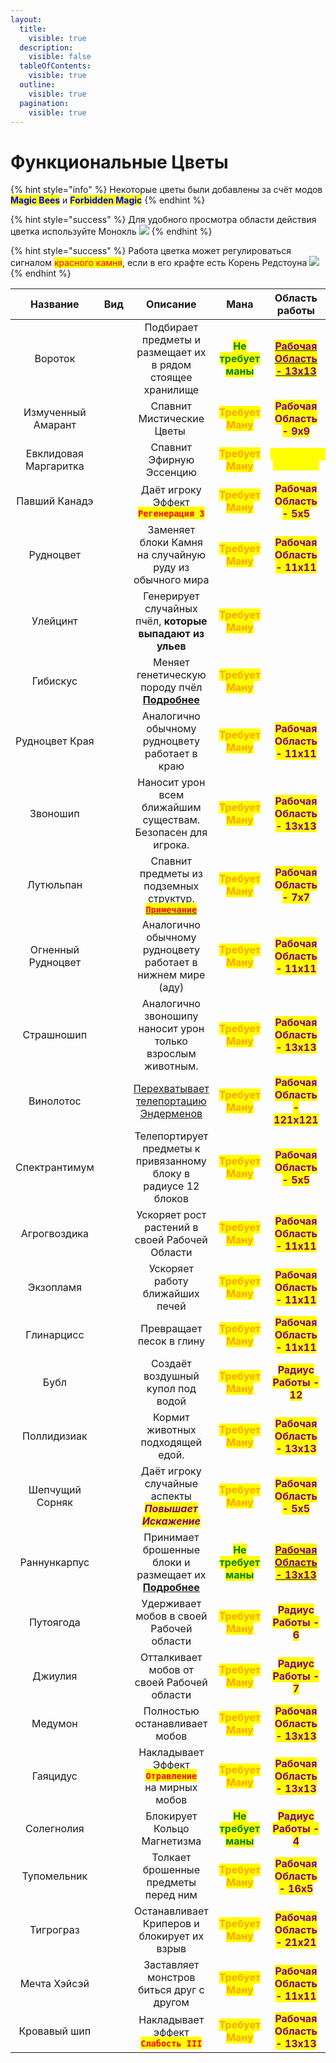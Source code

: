 ```yaml
---
layout:
  title:
    visible: true
  description:
    visible: false
  tableOfContents:
    visible: true
  outline:
    visible: true
  pagination:
    visible: true
---
```


# Функциональные Цветы

{% hint style="info" %}
Некоторые цветы были добавлены за счёт модов <mark style="color:blue;">**Magic Bees**</mark> и <mark style="color:blue;">**Forbidden Magic**</mark>
{% endhint %}

{% hint style="success" %}
Для удобного просмотра области действия цветка используйте Монокль ![](https://media.discordapp.net/attachments/1132752657367449731/1133058641608593619/50a4855324ed787a.png)
{% endhint %}

{% hint style="success" %}
Работа цветка может регулироваться сигналом <mark style="color:red;">красного камня</mark>, если в его крафте есть Корень Редстоуна ![](https://media.discordapp.net/attachments/1132752657367449731/1147285246790860881/96cac875f3d7837c.png)&#x20;
{% endhint %}



<table data-column-title-hidden data-view="cards" data-full-width="false"><thead><tr><th align="center">Название</th><th align="center">Вид</th><th align="center">Описание</th><th align="center">Мана</th><th align="center">Область работы</th></tr></thead><tbody><tr><td align="center">Вороток</td><td align="center"><img src="https://media.discordapp.net/attachments/1133048055327899670/1147223764086562907/76ba2728a60d6672.png" alt=""></td><td align="center">Подбирает предметы и размещает их в рядом стоящее хранилище</td><td align="center"><mark style="color:green;"><strong>Не требует маны</strong></mark></td><td align="center"><a data-footnote-ref href="#user-content-fn-1"><mark style="color:purple;"><strong>Рабочая Область - 13х13</strong></mark></a></td></tr><tr><td align="center">Измученный Амарант</td><td align="center"><img src="https://media.discordapp.net/attachments/1133048055327899670/1147223788530966558/da2624d6efdcaf40.png" alt=""></td><td align="center">Спавнит Мистические Цветы <img src="https://cdn.discordapp.com/attachments/1132752515776135289/1132753109312081950/Mystical_Flower_1.gif" alt=""></td><td align="center"><mark style="color:orange;"><strong>Требует Ману</strong></mark></td><td align="center"><mark style="color:purple;"><strong>Рабочая Область - 9х9</strong></mark></td></tr><tr><td align="center">Евклидовая Маргаритка</td><td align="center"><img src="https://media.discordapp.net/attachments/1133048055327899670/1147223826401333368/8e1b4204307b6a59.png" alt=""></td><td align="center">Спавнит Эфирную Эссенцию</td><td align="center"><mark style="color:orange;"><strong>Требует Ману</strong></mark></td><td align="center"><mark style="color:yellow;"><strong><code>Евклидовый Генератор</code></strong></mark></td></tr><tr><td align="center">Павший Канадэ</td><td align="center"><img src="https://media.discordapp.net/attachments/1133048055327899670/1147223873692110950/93649fef4ea0e7af.png" alt=""></td><td align="center">Даёт игроку Эффект <mark style="color:red;"><strong><code>Регенерация 3</code></strong></mark><br></td><td align="center"><mark style="color:orange;"><strong>Требует Ману</strong></mark></td><td align="center"><mark style="color:purple;"><strong>Рабочая Область - 5x5</strong></mark></td></tr><tr><td align="center">Рудноцвет</td><td align="center"><img src="https://media.discordapp.net/attachments/1133048055327899670/1147223902230171808/ccccc9ff61d475fd.png" alt=""></td><td align="center">Заменяет блоки Камня на случайную руду из обычного мира</td><td align="center"><mark style="color:orange;"><strong>Требует Ману</strong></mark></td><td align="center"><mark style="color:purple;"><strong>Рабочая Область - 11х11</strong></mark></td></tr><tr><td align="center">Улейцинт</td><td align="center"><img src="https://media.discordapp.net/attachments/1133048055327899670/1147223926922035220/41224069a09c1d60.png" alt=""></td><td align="center">Генерирует случайных пчёл, <strong>которые выпадают из ульев</strong></td><td align="center"><mark style="color:orange;"><strong>Требует Ману</strong></mark></td><td align="center"></td></tr><tr><td align="center">Гибискус</td><td align="center"><img src="https://media.discordapp.net/attachments/1133048055327899670/1147233708823289866/7967846369d4f339.png" alt=""></td><td align="center">Меняет генетическую породу пчёл<br><a data-footnote-ref href="#user-content-fn-2"><strong>Подробнее</strong></a></td><td align="center"><mark style="color:orange;"><strong>Требует Ману</strong></mark></td><td align="center"></td></tr><tr><td align="center">Рудноцвет Края</td><td align="center"><img src="https://media.discordapp.net/attachments/1133048055327899670/1147224037173497866/e3f65db4e8f9b14d.png" alt=""></td><td align="center">Аналогично обычному рудноцвету работает в краю</td><td align="center"><mark style="color:orange;"><strong>Требует Ману</strong></mark></td><td align="center"><mark style="color:purple;"><strong>Рабочая Область - 11х11</strong></mark></td></tr><tr><td align="center">Звоношип</td><td align="center"><img src="https://media.discordapp.net/attachments/1133048055327899670/1147233222292414644/e946df4a39c46a07.png" alt=""></td><td align="center">Наносит урон всем ближайшим существам.<br>Безопасен для игрока.</td><td align="center"><mark style="color:orange;"><strong>Требует Ману</strong></mark></td><td align="center"><mark style="color:purple;"><strong>Рабочая Область - 13х13</strong></mark></td></tr><tr><td align="center">Лутюльпан</td><td align="center"><img src="https://media.discordapp.net/attachments/1133048055327899670/1147233253405773834/b761a4befb20a50e.png" alt=""></td><td align="center">Спавнит предметы из подземных структур.<br><a data-footnote-ref href="#user-content-fn-3"><mark style="color:red;"><strong><code>Примечание</code></strong></mark></a></td><td align="center"><mark style="color:orange;"><strong>Требует Ману</strong></mark></td><td align="center"><mark style="color:purple;"><strong>Рабочая Область - 7х7</strong></mark></td></tr><tr><td align="center">Огненный Рудноцвет</td><td align="center"><img src="https://media.discordapp.net/attachments/1133048055327899670/1147233285722865774/113664c9e85accd7.png" alt=""></td><td align="center">Аналогично обычному рудноцвету работает в нижнем мире (аду)</td><td align="center"><mark style="color:orange;"><strong>Требует Ману</strong></mark></td><td align="center"><mark style="color:purple;"><strong>Рабочая Область - 11х11</strong></mark></td></tr><tr><td align="center">Страшношип</td><td align="center"><img src="https://media.discordapp.net/attachments/1133048055327899670/1147246060645912676/bced4c9bdd986387.png" alt=""></td><td align="center">Аналогично звоношипу наносит урон только взрослым животным.</td><td align="center"><mark style="color:orange;"><strong>Требует Ману</strong></mark></td><td align="center"><mark style="color:purple;"><strong>Рабочая Область - 13x13</strong></mark></td></tr><tr><td align="center">Винолотос</td><td align="center"><img src="https://media.discordapp.net/attachments/1133048055327899670/1147233359395823727/d1383b00859c1d1a.png" alt=""></td><td align="center"><a data-footnote-ref href="#user-content-fn-4">Перехватывает телепортацию Эндерменов</a></td><td align="center"><mark style="color:orange;"><strong>Требует Ману</strong></mark></td><td align="center"><mark style="color:purple;"><strong>Рабочая Область - 121х121</strong></mark></td></tr><tr><td align="center">Спектрантимум</td><td align="center"><img src="https://media.discordapp.net/attachments/1133048055327899670/1147233434247372820/a17ce088f65891ef.png" alt=""></td><td align="center">Телепортирует предметы к привязанному блоку в радиусе 12 блоков</td><td align="center"><mark style="color:orange;"><strong>Требует Ману</strong></mark></td><td align="center"><mark style="color:purple;"><strong>Рабочая Область - 5х5</strong></mark></td></tr><tr><td align="center">Агрогвоздика</td><td align="center"><img src="https://media.discordapp.net/attachments/1133048055327899670/1147233473040486542/896247ec29c8f082.png" alt=""></td><td align="center">Ускоряет рост растений в своей Рабочей Области<br></td><td align="center"><mark style="color:orange;"><strong>Требует Ману</strong></mark></td><td align="center"><mark style="color:purple;"><strong>Рабочая Область - 11х11</strong></mark></td></tr><tr><td align="center">Экзопламя</td><td align="center"><img src="https://media.discordapp.net/attachments/1133048055327899670/1147233515688169502/d18725c13fb4d161.png" alt=""></td><td align="center">Ускоряет работу ближайших печей</td><td align="center"><mark style="color:orange;"><strong>Требует Ману</strong></mark></td><td align="center"><mark style="color:purple;"><strong>Рабочая Область - 11х11</strong></mark></td></tr><tr><td align="center">Глинарцисс</td><td align="center"><img src="https://media.discordapp.net/attachments/1133048055327899670/1147233564308557905/bcf72472788057a3.png" alt=""></td><td align="center">Превращает песок в глину</td><td align="center"><mark style="color:orange;"><strong>Требует Ману</strong></mark></td><td align="center"><mark style="color:purple;"><strong>Рабочая Область - 11х11</strong></mark></td></tr><tr><td align="center">Бубл</td><td align="center"><img src="https://media.discordapp.net/attachments/1133048055327899670/1147233610764652604/cb1f39e9352e08f5.png" alt=""></td><td align="center">Создаёт воздушный купол под водой</td><td align="center"><mark style="color:orange;"><strong>Требует Ману</strong></mark></td><td align="center"> <mark style="color:purple;"><strong>Радиус Работы - 12</strong></mark></td></tr><tr><td align="center">Поллидизиак</td><td align="center"><img src="https://media.discordapp.net/attachments/1133048055327899670/1147233676795584532/b01bd77af164b078.png" alt=""></td><td align="center">Кормит животных подходящей едой.</td><td align="center"><mark style="color:orange;"><strong>Требует Ману</strong></mark></td><td align="center"><mark style="color:purple;"><strong>Рабочая Область - 13х13</strong></mark></td></tr><tr><td align="center">Шепчущий Сорняк</td><td align="center"><img src="https://media.discordapp.net/attachments/1133048055327899670/1147223974514794589/9b2f4a775485912a.png" alt=""></td><td align="center">Даёт игроку случайные аспекты<img src="https://cdn.discordapp.com/attachments/1147266380333330582/1147267396965519412/--1.gif" alt=""><br><em><mark style="color:purple;"><strong>Повышает Искажение</strong></mark></em></td><td align="center"><mark style="color:orange;"><strong>Требует Ману</strong></mark></td><td align="center"><mark style="color:purple;"><strong>Рабочая Область - 5х5</strong></mark></td></tr><tr><td align="center">Раннункарпус</td><td align="center"><img src="https://media.discordapp.net/attachments/1133048055327899670/1147233767631630346/763d6349a9773c98.png" alt=""></td><td align="center">Принимает брошенные блоки и размещает их<br><a data-footnote-ref href="#user-content-fn-5"><strong>Подробнее</strong></a></td><td align="center"><mark style="color:green;"><strong>Не требует маны</strong></mark></td><td align="center"><a data-footnote-ref href="#user-content-fn-6"><mark style="color:purple;"><strong>Рабочая Область - 13х13</strong></mark></a></td></tr><tr><td align="center">Путоягода</td><td align="center"><img src="https://media.discordapp.net/attachments/1133048055327899670/1147233822421823589/64bd427dcbdf595c.png" alt=""></td><td align="center">Удерживает мобов в своей Рабочей области</td><td align="center"><mark style="color:orange;"><strong>Требует Ману</strong></mark></td><td align="center"> <mark style="color:purple;"><strong>Радиус Работы - 6</strong></mark></td></tr><tr><td align="center">Джиулия</td><td align="center"><img src="https://media.discordapp.net/attachments/1133048055327899670/1147233869951680653/1784d25e1789fd12.png" alt=""></td><td align="center">Отталкивает мобов от своей Рабочей области</td><td align="center"><mark style="color:orange;"><strong>Требует Ману</strong></mark></td><td align="center"> <mark style="color:purple;"><strong>Радиус Работы - 7</strong></mark></td></tr><tr><td align="center">Медумон</td><td align="center"><img src="https://media.discordapp.net/attachments/1133048055327899670/1147246161627975791/a5973ace2ee135fc.png" alt=""></td><td align="center">Полностью останавливает мобов</td><td align="center"><mark style="color:orange;"><strong>Требует Ману</strong></mark></td><td align="center"><mark style="color:purple;"><strong>Рабочая Область - 13х13</strong></mark></td></tr><tr><td align="center">Гаяцидус</td><td align="center"><img src="https://media.discordapp.net/attachments/1133048055327899670/1147233889073504347/c009ba005a00becb.png" alt=""></td><td align="center">Накладывает Эффект<br><mark style="color:red;"><strong><code>Отравление</code></strong></mark> <br>на мирных мобов</td><td align="center"><mark style="color:orange;"><strong>Требует Ману</strong></mark></td><td align="center"><mark style="color:purple;"><strong>Рабочая Область - 13х13</strong></mark></td></tr><tr><td align="center">Солегнолия</td><td align="center"><img src="https://media.discordapp.net/attachments/1133048055327899670/1147233942416666684/8448bf0ceef6bb95.png" alt=""></td><td align="center">Блокирует Кольцо Магнетизма</td><td align="center"><mark style="color:green;"><strong>Не требует маны</strong></mark></td><td align="center"> <mark style="color:purple;"><strong>Радиус Работы - 4</strong></mark> </td></tr><tr><td align="center">Тупомельник</td><td align="center"><img src="https://media.discordapp.net/attachments/1133048055327899670/1147233330442539179/84f1c84d3023815f.png" alt=""></td><td align="center">Толкает брошенные предметы перед ним</td><td align="center"><mark style="color:orange;"><strong>Требует Ману</strong></mark></td><td align="center"><mark style="color:purple;"><strong>Рабочая Область - 16х5</strong></mark></td></tr><tr><td align="center">Тигрограз</td><td align="center"><img src="https://media.discordapp.net/attachments/1133048055327899670/1147246237280653372/6401cfe66a099945.png" alt=""></td><td align="center">Останавливает Криперов и блокирует их взрыв</td><td align="center"><mark style="color:orange;"><strong>Требует Ману</strong></mark></td><td align="center"><mark style="color:purple;"><strong>Рабочая Область - 21х21</strong></mark></td></tr><tr><td align="center">Мечта Хэйсэй</td><td align="center"><img src="https://media.discordapp.net/attachments/1133048055327899670/1147246259393019904/3852aa413d146679.png" alt=""></td><td align="center">Заставляет монстров биться друг с другом</td><td align="center"><mark style="color:orange;"><strong>Требует Ману</strong></mark></td><td align="center"><mark style="color:purple;"><strong>Рабочая Область - 11х11</strong></mark></td></tr><tr><td align="center">Кровавый шип</td><td align="center"><img src="https://media.discordapp.net/attachments/1133048055327899670/1147246306067234837/2d47c17ec5c01e8c.png" alt=""></td><td align="center">Накладывает эффект<br><mark style="color:red;"><strong><code>Слабость III</code></strong></mark></td><td align="center"><mark style="color:orange;"><strong>Требует Ману</strong></mark></td><td align="center"><mark style="color:purple;"><strong>Рабочая Область - 13x13</strong></mark></td></tr></tbody></table>

[^1]: При наличии маны область действия цветка возрастает до 21х21 блоков

[^2]: Скормите цветку любую пчелу с <mark style="color:red;">Низкой породой</mark> и по прошестию \
    **`15 минут`** вы получите эту же пчелу, но уже с <mark style="color:green;">Чистой породой</mark>

[^3]: <mark style="color:red;">**На проекте**</mark>** **<mark style="color:yellow;">**Loliland**</mark>** **<mark style="color:red;">**функционал цветка отключён!**</mark>

[^4]: Предотвращает телепортацию любого эндермена, вместо этого он будет телепортирован на позицию цветка

[^5]: Для определения того, где будет установка - поставьте 1 блок под почву с цветком, а 2 блок туда, где должны быть размещены выпавшие блоки.

[^6]: При наличии маны область действия цветка возрастает до 17х17 блоков
